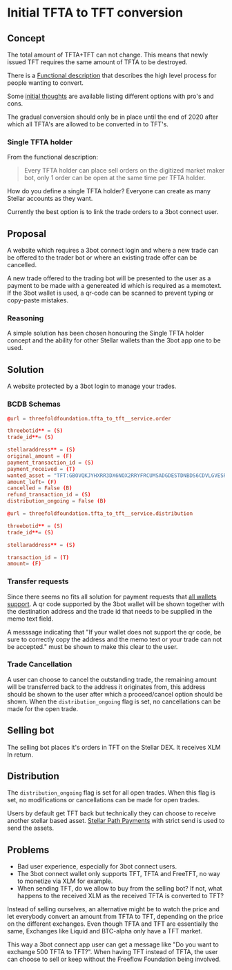 # Initial TFTA to TFT conversion

## Concept

The total amount of TFTA+TFT can not change. This means that newly issued TFT requires the same amount of TFTA to be destroyed.

There is a [Functional description](https://wiki.threefold.io/#/threefold_marketmaker_bot) that describes the high level process for people wanting to convert.

Some [initial thoughts](./initial_thoughts.md) are available listing different options with pro's and cons.

The gradual conversion should only be in place until the end of 2020 after which all TFTA's  are allowed to be converted in to TFT's.

### Single TFTA holder

From the functional description:
> Every TFTA holder can place sell orders on the digitized market maker bot, only 1 order can be open at the same time per TFTA holder.

How do you define a single TFTA holder? Everyone can create as many Stellar accounts as they want.

Currently the best option is to link the trade orders to a 3bot connect user.

## Proposal

A website which requires a 3bot connect login  and where a new trade can be offered to the trader bot or where an existing trade offer can be cancelled.

A new trade offered to the trading bot will be presented to the user as a payment to be made with a genereated id which is required as a memotext. If the 3bot wallet is used, a qr-code can be scanned to prevent typing or copy-paste mistakes.

### Reasoning

A simple solution has been chosen honouring the Single TFTA holder concept and the ability for other Stellar wallets than the  3bot app one to be used.


## Solution

A website protected by a 3bot login to manage your trades.

### BCDB Schemas

```toml
@url = threefoldfoundation.tfta_to_tft__service.order

threebotid** = (S)
trade_id**= (S)

stellaraddress** = (S)
original_amount = (F)
payment_transaction_id = (S)
payment_received = (T)
wanted_asset = "TFT:GBOVQKJYHXRR3DX6NOX2RRYFRCUMSADGDESTDNBDS6CDVLGVESRTAC47" (S)
amount_left= (F)
cancelled = False (B)
refund_transaction_id = (S)
distribution_ongoing = False (B)
```

```toml
@url = threefoldfoundation.tfta_to_tft__service.distribution

threebotid** = (S)
trade_id**= (S)

stellaraddress** = (S)

transaction_id = (T)
amount= (F)
```

### Transfer requests

Since there seems no fits all solution for payment requests that [all wallets support](https://github.com/threefoldfoundation/tft-stellar/issues/173). A qr code supported by the 3bot wallet will be shown together with the destination address and the trade id that needs to be supplied in the memo text field.

A messsage indicating that "If your wallet does not support the qr code, be sure to correctly copy the address and the memo text or your trade can not be accepted." must be shown to make this clear to the user.

### Trade Cancellation

A user can choose to cancel the outstanding trade, the remaining amount will be transferred back to the address it originates from, this address should be shown to the user after which a proceed/cancel option should be shown.
When the `distribution_ongoing` flag is set, no cancellations can be made for the open trade.

## Selling bot

The selling bot places it's orders in TFT on the Stellar DEX. It receives XLM In return.

## Distribution

The `distribution_ongoing` flag is set for all open trades. When this flag is set, no modifications or cancellations can be made for open trades.

Users by default get TFT back but technically they can choose to receive another stellar based asset. [Stellar Path Payments](https://medium.com/stellar-community/understanding-stellar-path-payments-5eefe55b071b) with strict send is used to send the assets.

## Problems

- Bad user experience, especially for 3bot connect users.
- The 3bot connect wallet only supports TFT, TFTA and FreeTFT, no way to monetize via XLM for example.
- When sending TFT, do we allow to buy from the selling bot? If not, what happens to the received XLM as the received TFTA is converted to TFT?

Instead of selling ourselves, an alternative might be to watch the price and let everybody convert an amount from TFTA to TFT, depending on the price on the different exchanges. Even though TFTA and TFT are essentially the same, Exchanges like Liquid and BTC-alpha only have a TFT market.

This way a 3bot connect app user can get a message like "Do you want to exchange 500 TFTA to TFT?". When having TFT instead of TFTA, the user can choose to sell or keep without the Freeflow Foundation being involved.
